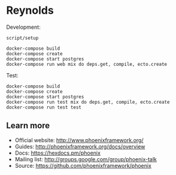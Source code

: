 # Reynolds

Development:

```
script/setup
```

```
docker-compose build
docker-compose create
docker-compose start postgres
docker-compose run web mix do deps.get, compile, ecto.create
```

Test:

```
docker-compose build
docker-compose create
docker-compose start postgres
docker-compose run test mix do deps.get, compile, ecto.create
docker-compose run test test
```

## Learn more

  * Official website: http://www.phoenixframework.org/
  * Guides: http://phoenixframework.org/docs/overview
  * Docs: https://hexdocs.pm/phoenix
  * Mailing list: http://groups.google.com/group/phoenix-talk
  * Source: https://github.com/phoenixframework/phoenix
